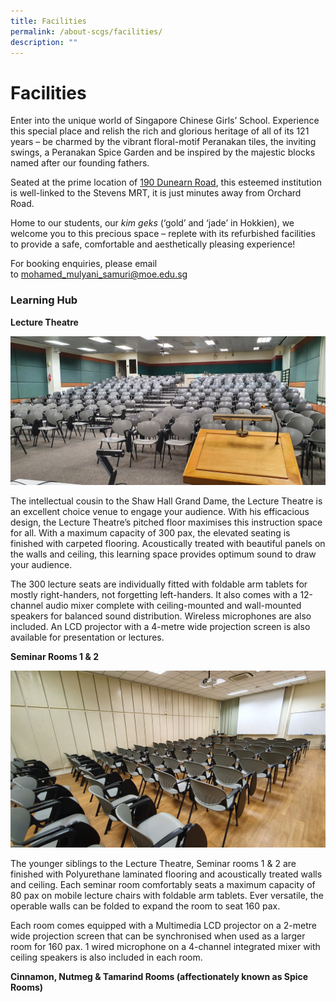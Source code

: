 ```yaml
---
title: Facilities
permalink: /about-scgs/facilities/
description: ""
---
```

# **Facilities**

Enter into the unique world of Singapore Chinese Girls’ School. Experience this special place and relish the rich and glorious heritage of all of its 121 years – be charmed by the vibrant floral-motif Peranakan tiles, the inviting swings, a Peranakan Spice Garden and be inspired by the majestic blocks named after our founding fathers.

Seated at the prime location of [190 Dunearn Road](https://www.google.com/maps/search/190+Dunearn+Road?entry=gmail&source=g), this esteemed institution is well-linked to the Stevens MRT, it is just minutes away from Orchard Road.

Home to our students, our _kim geks_ (‘gold’ and ‘jade’ in Hokkien), we welcome you to this precious space – replete with its refurbished facilities to provide a safe, comfortable and aesthetically pleasing experience!

For booking enquiries, please email to [mohamed\_mulyani\_samuri@moe.edu.sg](mailto:mohamed_mulyani_samuri@moe.edu.sg)

### Learning Hub

**Lecture Theatre**

![](/images/20201023_070014.jpg)

The intellectual cousin to the Shaw Hall Grand Dame, the Lecture Theatre is an excellent choice venue to engage your audience. With his efficacious design, the Lecture Theatre’s pitched floor maximises this instruction space for all. With a maximum capacity of 300 pax, the elevated seating is finished with carpeted flooring. Acoustically treated with beautiful panels on the walls and ceiling, this learning space provides optimum sound to draw your audience.

The 300 lecture seats are individually fitted with foldable arm tablets for mostly right-handers, not forgetting left-handers. It also comes with a 12-channel audio mixer complete with ceiling-mounted and wall-mounted speakers for balanced sound distribution. Wireless microphones are also included. An LCD projector with a 4-metre wide projection screen is also available for presentation or lectures.

**Seminar Rooms 1 & 2**

![](/images/Seminar-rm-1.jpg)

The younger siblings to the Lecture Theatre, Seminar rooms 1 & 2 are finished with Polyurethane laminated flooring and acoustically treated walls and ceiling. Each seminar room comfortably seats a maximum capacity of 80 pax on mobile lecture chairs with foldable arm tablets. Ever versatile, the operable walls can be folded to expand the room to seat 160 pax.

Each room comes equipped with a Multimedia LCD projector on a 2-metre wide projection screen that can be synchronised when used as a larger room for 160 pax. 1 wired microphone on a 4-channel integrated mixer with ceiling speakers is also included in each room.

**Cinnamon, Nutmeg & Tamarind Rooms (affectionately known as Spice Rooms)**